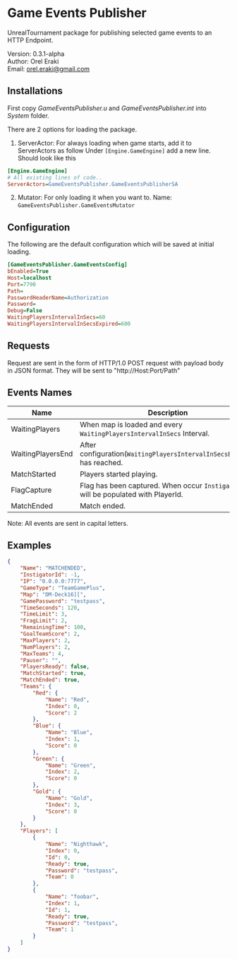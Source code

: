 # Game Events Publisher

UnrealTournament package for publishing selected game events to an HTTP Endpoint.

Version: 0.3.1-alpha<br>
Author: Orel Eraki<br>
Email: orel.eraki@gmail.com<br>

## Installations
First copy *GameEventsPublisher.u* and *GameEventsPublisher.int* into *System* folder.

There are 2 options for loading the package.

1. ServerActor: For always loading when game starts, add it to ServerActors as follow
Under `[Engine.GameEngine]` add a new line.
Should look like this
```ini
[Engine.GameEngine]
# All existing lines of code..
ServerActors=GameEventsPublisher.GameEventsPublisherSA
```

2. Mutator: For only loading it when you want to.
Name: `GameEventsPublisher.GameEventsMutator`

## Configuration
The following are the default configuration which will be saved at initial loading.

```ini
[GameEventsPublisher.GameEventsConfig]
bEnabled=True
Host=localhost
Port=7790
Path=
PasswordHeaderName=Authorization
Password=
Debug=False
WaitingPlayersIntervalInSecs=60
WaitingPlayersIntervalInSecsExpired=600
```

## Requests
Request are sent in the form of HTTP/1.0 POST request with payload body in JSON format.
They will be sent to "http://Host:Port/Path"

## Events Names
| Name                  | Description |
| -----------           | ----------- |
| WaitingPlayers        | When map is loaded and every `WaitingPlayersIntervalInSecs` Interval.
| WaitingPlayersEnd     | After configuration(`WaitingPlayersIntervalInSecsExpired`) has reached.
| MatchStarted          | Players started playing.
| FlagCapture          	| Flag has been captured. When occur `InstigatorId` will be populated with PlayerId.
| MatchEnded            | Match ended.

Note: All events are sent in capital letters.

## Examples

```json
{
	"Name": "MATCHENDED",
	"InstigatorId": -1,
	"IP": "0.0.0.0:7777",
	"GameType": "TeamGamePlus",
	"Map": "DM-Deck16][",
	"GamePassword": "testpass",
	"TimeSeconds": 120,
	"TimeLimit": 3,
	"FragLimit": 2,
	"RemainingTime": 100,
	"GoalTeamScore": 2,
	"MaxPlayers": 2,
	"NumPlayers": 2,
	"MaxTeams": 4,
	"Pauser": "",
	"PlayersReady": false,
	"MatchStarted": true,
	"MatchEnded": true,
	"Teams": {
		"Red": {
			"Name": "Red",
			"Index": 0,
			"Score": 2
		},
		"Blue": {
			"Name": "Blue",
			"Index": 1,
			"Score": 0
		},
		"Green": {
			"Name": "Green",
			"Index": 2,
			"Score": 0
		},
		"Gold": {
			"Name": "Gold",
			"Index": 3,
			"Score": 0
		}
	},
	"Players": [
		{
			"Name": "Nighthawk",
			"Index": 0,
			"Id": 0,
			"Ready": true,
			"Password": "testpass",
			"Team": 0
		},
		{
			"Name": "foobar",
			"Index": 1,
			"Id": 1,
			"Ready": true,
			"Password": "testpass",
			"Team": 1
		}
	]
}
```